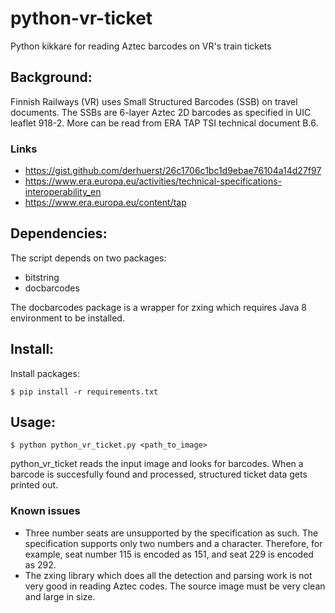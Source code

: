 # python-vr-ticket

Python kikkare for reading Aztec barcodes on VR's train tickets

## Background:

Finnish Railways (VR) uses Small Structured Barcodes (SSB) on travel documents. The SSBs are 6-layer Aztec 2D barcodes as specified in UIC leaflet 918-2. More can be read from ERA TAP TSI technical document B.6.


### Links
* https://gist.github.com/derhuerst/26c1706c1bc1d9ebae76104a14d27f97
* https://www.era.europa.eu/activities/technical-specifications-interoperability_en
* https://www.era.europa.eu/content/tap

## Dependencies:

The script depends on two packages:
* bitstring
* docbarcodes

The docbarcodes package is a wrapper for zxing which requires Java 8 environment to be installed.

## Install:

Install packages:

```
$ pip install -r requirements.txt
```

## Usage:

```
$ python python_vr_ticket.py <path_to_image>
```

python_vr_ticket reads the input image and looks for barcodes. When a barcode is succesfully found and processed, structured ticket data gets printed out.

### Known issues

* Three number seats are unsupported by the specification as such. The specification supports only two numbers and a character. Therefore, for example, seat number 115 is encoded as 151, and seat 229 is encoded as 292.
* The zxing library which does all the detection and parsing work is not very good in reading Aztec codes. The source image must be very clean and large in size.
